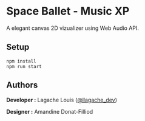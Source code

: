 # Space Ballet - Music XP

A elegant canvas 2D vizualizer using Web Audio API.

## Setup
```
npm install
npm run start
```

## Authors

**Developer :** Lagache Louis ([@llagache_dev](https://twitter.com/llagache_dev))

**Designer :** Amandine Donat-Filliod